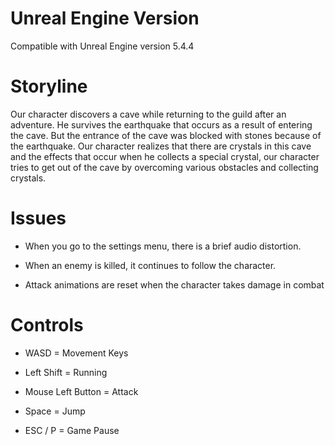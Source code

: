# Unreal Engine Version

Compatible with Unreal Engine version 5.4.4

# Storyline

Our character discovers a cave while returning to the guild after an adventure. He survives the earthquake that occurs as a result of entering the cave. But the entrance of the cave was blocked with stones because of the earthquake. Our character realizes that there are crystals in this cave and the effects that occur when he collects a special crystal, our character tries to get out of the cave by overcoming various obstacles and collecting crystals.

# Issues

- When you go to the settings menu, there is a brief audio distortion.

- When an enemy is killed, it continues to follow the character.

- Attack animations are reset when the character takes damage in combat

# Controls

- WASD = Movement Keys

- Left Shift = Running

- Mouse Left Button = Attack

- Space = Jump

- ESC / P = Game Pause
